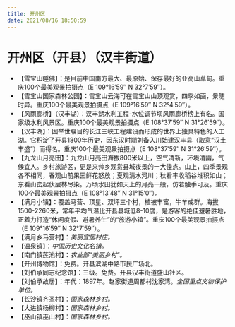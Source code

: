 ```yaml
---
title: 开州区
date: 2021/08/16 18:50:59
---
```


# 开州区（开县）（汉丰街道）
* 【雪宝山睡佛】：是目前中国南方最大、最原始、保存最好的亚高山草甸。重庆100个最美观景拍摄点（E 109°16′59″ N 32°7′59″）。
* 【雪宝山国家森林公园】：雪宝山云海可在雪宝山山顶观赏，四季如画，景随时异。重庆100个最美观景拍摄点（E 109°16′59″ N 32°4′59″）。
* 【风雨廊桥】（汉丰湖）：汉丰湖水利工程-水位调节坝风雨廊桥榜上有名。国家级水利风景区。重庆100个最美观景拍摄点（E 108°37′59″ N 31°26′59″）。
* 【汉丰湖】：因举世瞩目的长江三峡工程建设而形成的世界上独具特色的人工湖。它积淀了开县1800年历史，因东汉时期刘备入川始建汉丰县（取意“汉土丰盛”）而得名。重庆100个最美观景拍摄点（E 108°37′59″ N 31°26′59″）。
* 【九龙山月亮田】：九龙山月亮田海拔800米以上，空气清新，环境清幽，气候宜人。乡村旅游区，更是来帅乡观赏县城夜景的一大佳点。山上，四季景观各不相同，春观山前果园鲜花怒放；夏观清水河川；秋看丰收稻谷堆积如山；东看山峦起伏层林尽染。万顷水田犹如天上的月亮一般，仿若触手可及。重庆100个最美观景拍摄点（E 108°13′48″ N 31°15′0″）。
* 【满月小镇】：覆盖马营、顶星、双坪三个村，植被丰富，牛羊成群。海拔1500-2260米，常年平均气温比开县县城低8-10度，是游客的绝佳避暑胜地，正着力打造“休闲度假、避暑养生”的“旅游小镇”。重庆100个最美观景拍摄点（E 109°16′59″ N 32°7′59″）。
* 【满月乡马营村】：*美丽宜居村庄。*
* 【温泉镇】：*中国历史文化名镇。*
* 【南门镇莲池村】：*农业部“美丽乡村”。*
* 【开州博物馆】：免费。开县滨湖中路市民广场北。
* 【刘伯承同志纪念馆】：三级。免费。开县汉丰街道盛山社区。
* 【刘伯承故居】：年代：1897年。赵家街道周都村沈家湾。*全国重点文物保护单位。*
* 【长沙镇齐圣村】：*国家森林乡村。*
* 【大进镇杨柳村】：*国家森林乡村。*
* 【巫山镇巫山村】：*国家森林乡村。*
